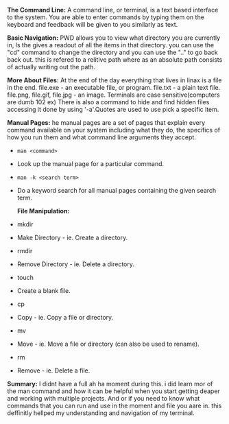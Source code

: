 **The Command Line:** A command line, or terminal, is a text based interface to the system. You are able to enter commands by typing them on the keyboard and feedback will be given to you similarly as text. 

**Basic Navigation:** PWD allows you to view what directory you are currently in, ls the gives a readout of all the items in that directory. you can use the "cd" command to change the directory and you can use the ".." to go back back out. this is refered to a relitive path where as an absolute path consists of actually writing out the path.

**More About Files:** At the end of the day everything that lives in linax is a file in the end. file.exe - an executable file, or program. file.txt - a plain text file. file.png, file.gif, file.jpg - an image. Terminals are case sensitive(computers are dumb 102 ex)  There is also a command to hide and find hidden files accessing it done by using '-a'.Quotes are used to use pick a specific item.

**Manual Pages:** he manual pages are a set of pages that explain every command available on your system including what they do, the specifics of how you run them and what command line arguments they accept.
* `man <command>`
- Look up the manual page for a particular command.
* `man -k <search term>`
- Do a keyword search for all manual pages containing the given search term.
  
  
  **File Manipulation:** 
* mkdir
- Make Directory - ie. Create a directory.
* rmdir
- Remove Directory - ie. Delete a directory.
* touch
- Create a blank file.
* cp
- Copy - ie. Copy a file or directory.
* mv
- Move - ie. Move a file or directory (can also be used to rename).
* rm
- Remove - ie. Delete a file.

**Summary:** I didnt have a full ah ha moment during this. i did learn mor of the man command and how it can be helpful when you start getting deaper and working with multiple projects. And or if you need to know what commands that you can run and use in the moment and file you aare in. this deffinitly hellped my understanding and navigation of my terminal.
